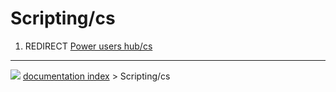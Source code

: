 # Scripting/cs
1.  REDIRECT [Power users hub/cs](Power_users_hub/cs.md)



---
![](images/Right_arrow.png) [documentation index](../README.md) > Scripting/cs
